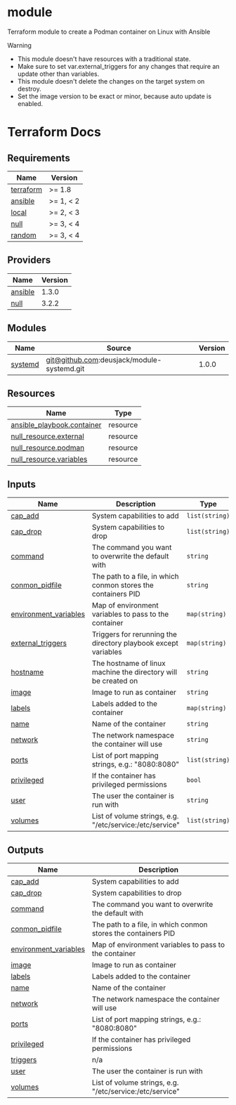 # module
Terraform module to create a Podman container on Linux with Ansible

> [!Warning]
> * This module doesn't have resources with a traditional state.
> * Make sure to set var.external_triggers for any changes that require an update other than variables.
> * This module doesn't delete the changes on the target system on destroy.
> * Set the image version to be exact or minor, because auto update is enabled.

# Terraform Docs

<!-- BEGINNING OF PRE-COMMIT-TERRAFORM DOCS HOOK -->
## Requirements

| Name | Version |
|------|---------|
| <a name="requirement_terraform"></a> [terraform](#requirement\_terraform) | >= 1.8 |
| <a name="requirement_ansible"></a> [ansible](#requirement\_ansible) | >= 1, < 2 |
| <a name="requirement_local"></a> [local](#requirement\_local) | >= 2, < 3 |
| <a name="requirement_null"></a> [null](#requirement\_null) | >= 3, < 4 |
| <a name="requirement_random"></a> [random](#requirement\_random) | >= 3, < 4 |

## Providers

| Name | Version |
|------|---------|
| <a name="provider_ansible"></a> [ansible](#provider\_ansible) | 1.3.0 |
| <a name="provider_null"></a> [null](#provider\_null) | 3.2.2 |

## Modules

| Name | Source | Version |
|------|--------|---------|
| <a name="module_systemd"></a> [systemd](#module\_systemd) | git@github.com:deusjack/module-systemd.git | 1.0.0 |

## Resources

| Name | Type |
|------|------|
| [ansible_playbook.container](https://registry.terraform.io/providers/ansible/ansible/latest/docs/resources/playbook) | resource |
| [null_resource.external](https://registry.terraform.io/providers/hashicorp/null/latest/docs/resources/resource) | resource |
| [null_resource.podman](https://registry.terraform.io/providers/hashicorp/null/latest/docs/resources/resource) | resource |
| [null_resource.variables](https://registry.terraform.io/providers/hashicorp/null/latest/docs/resources/resource) | resource |

## Inputs

| Name | Description | Type | Default | Required |
|------|-------------|------|---------|:--------:|
| <a name="input_cap_add"></a> [cap\_add](#input\_cap\_add) | System capabilities to add | `list(string)` | `[]` | no |
| <a name="input_cap_drop"></a> [cap\_drop](#input\_cap\_drop) | System capabilities to drop | `list(string)` | `[]` | no |
| <a name="input_command"></a> [command](#input\_command) | The command you want to overwrite the default with | `string` | `null` | no |
| <a name="input_conmon_pidfile"></a> [conmon\_pidfile](#input\_conmon\_pidfile) | The path to a file, in which conmon stores the containers PID | `string` | `null` | no |
| <a name="input_environment_variables"></a> [environment\_variables](#input\_environment\_variables) | Map of environment variables to pass to the container | `map(string)` | `{}` | no |
| <a name="input_external_triggers"></a> [external\_triggers](#input\_external\_triggers) | Triggers for rerunning the directory playbook except variables | `map(string)` | `{}` | no |
| <a name="input_hostname"></a> [hostname](#input\_hostname) | The hostname of linux machine the directory will be created on | `string` | n/a | yes |
| <a name="input_image"></a> [image](#input\_image) | Image to run as container | `string` | n/a | yes |
| <a name="input_labels"></a> [labels](#input\_labels) | Labels added to the container | `map(string)` | `{}` | no |
| <a name="input_name"></a> [name](#input\_name) | Name of the container | `string` | n/a | yes |
| <a name="input_network"></a> [network](#input\_network) | The network namespace the container will use | `string` | `"host"` | no |
| <a name="input_ports"></a> [ports](#input\_ports) | List of port mapping strings, e.g.: "8080:8080" | `list(string)` | `[]` | no |
| <a name="input_privileged"></a> [privileged](#input\_privileged) | If the container has privileged permissions | `bool` | `false` | no |
| <a name="input_user"></a> [user](#input\_user) | The user the container is run with | `string` | `null` | no |
| <a name="input_volumes"></a> [volumes](#input\_volumes) | List of volume strings, e.g. "/etc/service:/etc/service" | `list(string)` | `[]` | no |

## Outputs

| Name | Description |
|------|-------------|
| <a name="output_cap_add"></a> [cap\_add](#output\_cap\_add) | System capabilities to add |
| <a name="output_cap_drop"></a> [cap\_drop](#output\_cap\_drop) | System capabilities to drop |
| <a name="output_command"></a> [command](#output\_command) | The command you want to overwrite the default with |
| <a name="output_conmon_pidfile"></a> [conmon\_pidfile](#output\_conmon\_pidfile) | The path to a file, in which conmon stores the containers PID |
| <a name="output_environment_variables"></a> [environment\_variables](#output\_environment\_variables) | Map of environment variables to pass to the container |
| <a name="output_image"></a> [image](#output\_image) | Image to run as container |
| <a name="output_labels"></a> [labels](#output\_labels) | Labels added to the container |
| <a name="output_name"></a> [name](#output\_name) | Name of the container |
| <a name="output_network"></a> [network](#output\_network) | The network namespace the container will use |
| <a name="output_ports"></a> [ports](#output\_ports) | List of port mapping strings, e.g.: "8080:8080" |
| <a name="output_privileged"></a> [privileged](#output\_privileged) | If the container has privileged permissions |
| <a name="output_triggers"></a> [triggers](#output\_triggers) | n/a |
| <a name="output_user"></a> [user](#output\_user) | The user the container is run with |
| <a name="output_volumes"></a> [volumes](#output\_volumes) | List of volume strings, e.g. "/etc/service:/etc/service" |
<!-- END OF PRE-COMMIT-TERRAFORM DOCS HOOK -->

